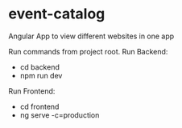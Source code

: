 # event-catalog
Angular App to view different websites in one app

Run commands from project root.
Run Backend:
- cd backend
- npm run dev

Run Frontend:
- cd frontend
- ng serve -c=production

